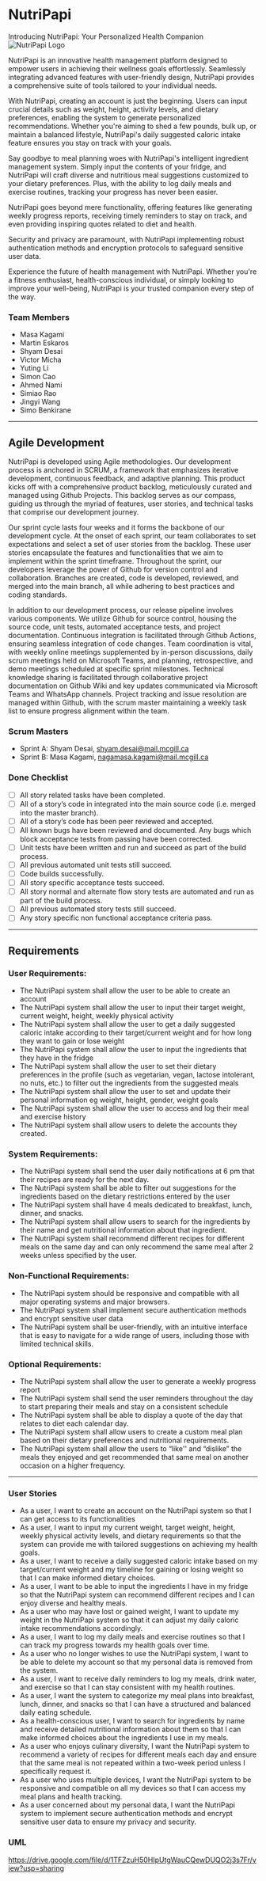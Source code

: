 # NutriPapi

Introducing NutriPapi: Your Personalized Health Companion
![NutriPapi Logo](Frontend/public/assets/iconH1080.png)

NutriPapi is an innovative health management platform designed to empower users in achieving their wellness goals effortlessly. Seamlessly integrating advanced features with user-friendly design, NutriPapi provides a comprehensive suite of tools tailored to your individual needs.

With NutriPapi, creating an account is just the beginning. Users can input crucial details such as weight, height, activity levels, and dietary preferences, enabling the system to generate personalized recommendations. Whether you're aiming to shed a few pounds, bulk up, or maintain a balanced lifestyle, NutriPapi's daily suggested caloric intake feature ensures you stay on track with your goals.

Say goodbye to meal planning woes with NutriPapi's intelligent ingredient management system. Simply input the contents of your fridge, and NutriPapi will craft diverse and nutritious meal suggestions customized to your dietary preferences. Plus, with the ability to log daily meals and exercise routines, tracking your progress has never been easier.

NutriPapi goes beyond mere functionality, offering features like generating weekly progress reports, receiving timely reminders to stay on track, and even providing inspiring quotes related to diet and health. 

Security and privacy are paramount, with NutriPapi implementing robust authentication methods and encryption protocols to safeguard sensitive user data.

Experience the future of health management with NutriPapi. Whether you're a fitness enthusiast, health-conscious individual, or simply looking to improve your well-being, NutriPapi is your trusted companion every step of the way.

### Team Members
- Masa Kagami <br>
- Martin Eskaros <br>
- Shyam Desai <br>
- Victor Micha <br>
- Yuting Li <br>
- Simon Cao <br>
- Ahmed Nami <br>
- Simiao Rao <br>
- Jingyi Wang <br>
- Simo Benkirane <br>

---

## Agile Development
NutriPapi is developed using Agile methodologies. Our development process is anchored in SCRUM, a framework that emphasizes iterative development, continuous feedback, and adaptive planning. This product kicks off with a comprehensive product backlog, meticulously curated and managed using Github Projects. This backlog serves as our compass, guiding us through the myriad of features, user stories, and technical tasks that comprise our development journey.

Our sprint cycle lasts four weeks and it forms the backbone of our development cycle. At the onset of each sprint, our team collaborates to set expectations and select a set of user stories from the backlog. These user stories encapsulate the features and functionalities that we aim to implement within the sprint timeframe. Throughout the sprint, our developers leverage the power of Github for version control and collaboration. Branches are created, code is developed, reviewed, and merged into the main branch, all while adhering to best practices and coding standards.

In addition to our development process, our release pipeline involves various components. We utilize Github for source control, housing the source code, unit tests, automated acceptance tests, and project documentation. Continuous integration is facilitated through Github Actions, ensuring seamless integration of code changes. Team coordination is vital, with weekly online meetings supplemented by in-person discussions, daily scrum meetings held on Microsoft Teams, and planning, retrospective, and demo meetings scheduled at specific sprint milestones. Technical knowledge sharing is facilitated through collaborative project documentation on Github Wiki and key updates communicated via Microsoft Teams and WhatsApp channels. Project tracking and issue resolution are managed within Github, with the scrum master maintaining a weekly task list to ensure progress alignment within the team.

### Scrum Masters
- Sprint A: Shyam Desai, shyam.desai@mail.mcgill.ca
- Sprint B: Masa Kagami, nagamasa.kagami@mail.mcgill.ca

### Done Checklist
- [ ] All story related tasks have been completed.
- [ ] All of a story’s code in integrated into the main source code (i.e. merged into the
master branch).
- [ ] All of a story’s code has been peer reviewed and accepted.
- [ ] All known bugs have been reviewed and documented. Any bugs which block
acceptance tests from passing have been corrected.
- [ ] Unit tests have been written and run and succeed as part of the build process.
- [ ] All previous automated unit tests still succeed.
- [ ] Code builds successfully.
- [ ] All story specific acceptance tests succeed.
- [ ] All story normal and alternate flow story tests are automated and run as part of the
build process.
- [ ] All previous automated story tests still succeed.
- [ ] Any story specific non functional acceptance criteria pass.

---

## Requirements
### User Requirements:
- The NutriPapi system shall allow the user to be able to create an account 
- The NutriPapi system shall allow the user to input their target weight, current weight, height, weekly physical activity
- The NutriPapi system shall allow the user to get a daily suggested caloric intake according to their target/current weight and for how long they want to gain or lose weight
- The NutriPapi system shall allow the user to input the ingredients that they have in the fridge
- The NutriPapi system shall allow the user to set their dietary preferences in the profile (such as vegetarian, vegan, lactose intolerant, no nuts, etc.) to filter out the ingredients from the suggested meals
- The NutriPapi system shall allow the user to set and update their personal information eg weight, height, gender, weight goals
- The NutriPapi system shall allow the user to access and log their meal and exercise history 
- The NutriPapi ​system shall allow users to delete the accounts they created.

### System Requirements:
- The NutriPapi system shall send the user daily notifications at 6 pm that their recipes are ready for the next day.
- The NutriPapi system shall be able to filter out suggestions for the ingredients based on the dietary restrictions entered by the user
- The NutriPapi system shall have 4 meals dedicated to breakfast, lunch, dinner, and snacks.
- The NutriPapi system shall allow users to search for the ingredients by their name and get nutritional information about that ingredient.
- The NutriPapi system shall recommend different recipes for different meals on the same day and can only recommend the same meal after 2 weeks unless specified by the user.

### Non-Functional Requirements:
- The NutriPapi ​system should be responsive and compatible with all major operating systems and major browsers.
- The NutriPapi system shall implement secure authentication methods and encrypt sensitive user data
- The NutriPapi system shall be user-friendly, with an intuitive interface that is easy to navigate for a wide range of users, including those with limited technical skills.

### Optional Requirements:
- The NutriPapi system shall allow the user to generate a weekly progress report
- The NutriPapi system shall send the user reminders throughout the day to start preparing their meals and stay on a consistent schedule
- The NutriPapi system shall be able to display a quote of the day that relates to diet each calendar day.
- The NutriPapi system shall allow users to create a custom meal plan based on their dietary preferences and nutritional requirements.
- The NutriPapi system shall allow the users to “like'' and “dislike” the meals they enjoyed and get recommended that same meal on another occasion on a higher frequency.

---

### User Stories
- As a user, I want to create an account on the NutriPapi system so that I can get access to its functionalities
- As a user, I want to input my current weight, target weight, height, weekly physical activity levels, and dietary requirements so that the system can provide me with tailored suggestions on achieving my health goals.
- As a user, I want to receive a daily suggested caloric intake based on my target/current weight and my timeline for gaining or losing weight so that I can make informed dietary choices.
- As a user, I want to be able to input the ingredients I have in my fridge so that the NutriPapi system can recommend different recipes and I can enjoy diverse and healthy meals.
- As a user who may have lost or gained weight, I want to update my weight in the NutriPapi system so that it can adjust my daily caloric intake recommendations accordingly.
- As a user, I want to log my daily meals and exercise routines so that I can track my progress towards my health goals over time.
- As a user who no longer wishes to use the NutriPapi system, I want to be able to delete my account so that my personal data is removed from the system.
- As a user, I want to receive daily reminders to log my meals, drink water, and exercise so that I can stay consistent with my health routines.
- As a user, I want the system to categorize my meal plans into breakfast, lunch, dinner, and snacks so that I can have a structured and balanced daily eating schedule.
- As a health-conscious user, I want to search for ingredients by name and receive detailed nutritional information about them so that I can make informed choices about the ingredients I use in my meals.
- As a user who enjoys culinary diversity, I want the NutriPapi system to recommend a variety of recipes for different meals each day and ensure that the same meal is not repeated within a two-week period unless I specifically request it.
- As a user who uses multiple devices, I want the NutriPapi system to be responsive and compatible on all my devices so that I can access my meal plans and health tracking.
- As a user concerned about my personal data, I want the NutriPapi system to implement secure authentication methods and encrypt sensitive user data to ensure my privacy and security.

### UML
https://drive.google.com/file/d/1TFZzuH50HIpUtgWauCQewDUQO2j3s7Fr/view?usp=sharing
